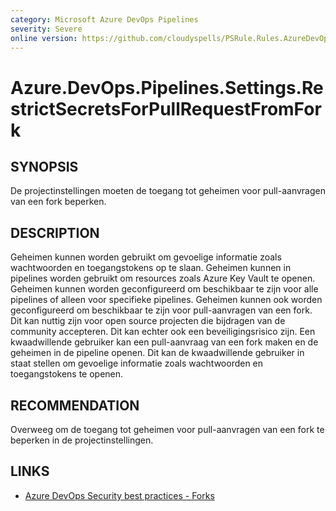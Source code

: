 ```yaml
---
category: Microsoft Azure DevOps Pipelines
severity: Severe
online version: https://github.com/cloudyspells/PSRule.Rules.AzureDevOps/blob/main/src/PSRule.Rules.AzureDevOps/nl/Azure.DevOps.Pipelines.Settings.RestrictSecretsForPullRequestFromFork.md
---
```


# Azure.DevOps.Pipelines.Settings.RestrictSecretsForPullRequestFromFork

## SYNOPSIS

De projectinstellingen moeten de toegang tot geheimen voor pull-aanvragen van een fork
beperken.

## DESCRIPTION

Geheimen kunnen worden gebruikt om gevoelige informatie zoals wachtwoorden en
toegangstokens op te slaan. Geheimen kunnen in pipelines worden gebruikt om
resources zoals Azure Key Vault te openen. Geheimen kunnen worden geconfigureerd om
beschikbaar te zijn voor alle pipelines of alleen voor specifieke pipelines. Geheimen
kunnen ook worden geconfigureerd om beschikbaar te zijn voor pull-aanvragen van een fork.
Dit kan nuttig zijn voor open source projecten die bijdragen van de community accepteren.
Dit kan echter ook een beveiligingsrisico zijn. Een kwaadwillende gebruiker kan een
pull-aanvraag van een fork maken en de geheimen in de pipeline openen. Dit kan de
kwaadwillende gebruiker in staat stellen om gevoelige informatie zoals wachtwoorden en
toegangstokens te openen.

## RECOMMENDATION

Overweeg om de toegang tot geheimen voor pull-aanvragen van een fork te beperken in de
projectinstellingen.

## LINKS

- [Azure DevOps Security best practices - Forks](https://learn.microsoft.com/nl-nl/azure/devops/pipelines/security/repos?view=azure-devops#dont-provide-secrets-to-fork-builds)
